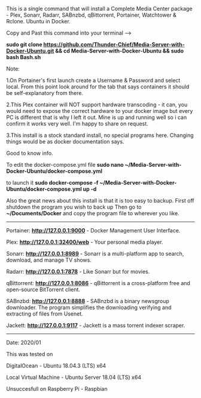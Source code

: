 This is a single command that will install a Complete Media Center package - Plex, Sonarr, Radarr, SABnzbd, qBittorrent, Portainer, Watchtower & Rclone. Ubuntu in Docker.

Copy and Past this command into your terminal 
--> 

**sudo git clone https://github.com/Thunder-Chief/Media-Server-with-Docker-Ubuntu.git && cd Media-Server-with-Docker-Ubuntu && sudo bash Bash.sh**


Note:

1.On Portainer's first launch create a Username  & Password and select local. From this point look around for the tab that says containers it should be self-explanatory from there.

2.This Plex container will NOT support hardware transcoding - it can,  you would need to expose the correct hardware to your docker image but every PC is different that is why I left it out. Mine is up and running  well so i can confirm it works very well. I'm happy to share on request. 

3.This install is a stock standard install, no special programs here. Changing things would be as docker documentation says.


Good to know info.

To edit the docker-compose.yml file 
**sudo nano ~/Media-Server-with-Docker-Ubuntu/docker-compose.yml**

to launch it
**sudo docker-compose -f ~/Media-Server-with-Docker-Ubuntu/docker-compose.yml up -d**

Also the great news about this install is that it is too easy to backup.
First off shutdown the program you wish to back up 
Then go to **~/Documents/Docker** and copy the program file to wherever you like. 

________________________________________________________________________________

Portainer: **http://127.0.0.1:9000** - Docker Management User Interface.

Plex: **http://127.0.0.1:32400/web** -  Your personal media player.

Sonarr: **http://127.0.0.1:8989** - Sonarr is a multi-platform app to search, download, and manage TV shows.

Radarr: **http://127.0.0.1:7878** - Like Sonarr but for movies.

qBittorrent: **http://127.0.0.1:8086** - qBittorrent is a cross-platform free and open-source BitTorrent client.

SABnzbd: **http://127.0.0.1:8888** - SABnzbd is a binary newsgroup downloader. The program simplifies the downloading verifying and extracting of files from Usenet.

Jackett: **http://127.0.0.1:9117** - Jackett is a mass torrent indexer scraper.
________________________________________________________________________________

Date: 2020/01

This was tested on 

DigitalOcean - Ubuntu 18.04.3 (LTS) x64

Local Virtual Machine - Ubuntu Server 18.04 (LTS) x64

Unsuccesfull on Raspberry Pi - Raspbian
